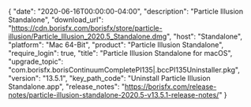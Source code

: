 {
  "date": "2020-06-16T00:00:00-04:00",
  "description": "Particle Illusion Standalone",
  "download_url": "https://cdn.borisfx.com/borisfx/store/particle-illusion/Particle_Illusion_2020.5_Standalone.dmg",
  "host": "Standalone",
  "platform": "Mac 64-Bit",
  "product": "Particle Illusion Standalone",
  "require_login": true,
  "title": "Particle Illusion Standalone for macOS",
  "upgrade_topic": "com.borisfx.borisContinuumCompletePI135|.bccPI135Uninstaller.pkg",
  "version": "13.5.1",
  "key_path_code": "Uninstall Particle Illusion Standalone.app",
  "release_notes": "https://borisfx.com/release-notes/particle-illusion-standalone-2020.5-v13.5.1-release-notes/"
}
